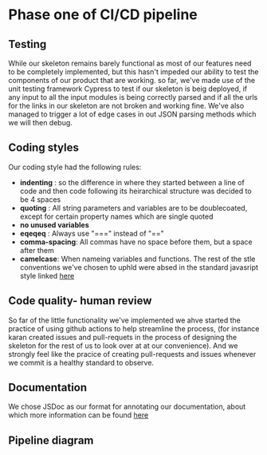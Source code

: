 # Phase one of CI/CD pipeline

## Testing
While our skeleton remains barely functional as most of our features need to be completely implemented, but this hasn't impeded our ability to test the components of our product
that are working. so far, we've made use of the  unit testing framework Cypress to test if our skeleton is beig deployed, if any input to all the input modules is being correctly parsed 
and if all the urls for the links in our skeleton are not broken and working fine. We've also managed to trigger a lot of edge cases in out JSON parsing methods which we will then debug.


## Coding styles
Our coding style had the following rules:
- **indenting** : so the difference in where they started between a line of code and then code following
                  its heirarchical structure was decided to be 4 spaces
- **quoting** : All string parameters and variables are to be doublecoated, except for certain property names which are single quoted
- **no unused variables**
- **eqeqeq** : Always use "===" instead of "=="
- **comma-spacing**: All commas have no space before them, but a space after them
- **camelcase**: When nameing variables and functions.
The rest of the stle conventions we've chosen to uphld were absed in the standard javasript style linked [here](https://standardjs.com/rules.html)


## Code quality- human review
So far of the little functionality we've implemented we ahve started the practice of using github actions to help streamline the process, (for instance karan created issues and pull-requets in the process of designing the skeleton for the rest of us to look over at at our convenience). And we strongly feel like the pracice of creating pull-requests and issues whenever we commit is a healthy standard to observe.

## Documentation
We chose JSDoc as our format for annotating our documentation, about which more information can be found [here](https://jsdoc.app/about-getting-started.html)


## Pipeline diagram


